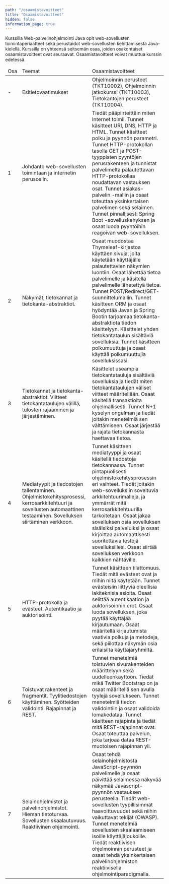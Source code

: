 ```yaml
---
path: "/osaamistavoitteet"
title: "Osaamistavoitteet"
hidden: false
information_page: true
---
```


Kurssilla Web-palvelinohjelmointi Java opit web-sovellusten toimintaperiaatteet sekä perustaidot web-sovellusten kehittämisestä Java-kielellä. Kurssilla on yhteensä seitsemän osaa, joiden osakohtaiset osaamistavoitteet ovat seuraavat. Osaamistavoitteet voivat muuttua kurssin edetessä.

<table>
    <thead>
    <tr>
        <td>Osa</td>
        <td>Teemat</td>
        <td>Osaamistavoitteet</td>
    </tr>
    </thead>
    <tbody>
    <tr>
        <td>-</td>
        <td>Esitietovaatimukset</td>
        <td>
            Ohjelmoinnin perusteet (TKT10002), Ohjelmoinnin jatkokurssi (TKT10003), Tietokantojen perusteet (TKT10004).
        </td>
    </tr>
    <tr>
        <td>1</td>
        <td>
            Johdanto web-sovellusten toimintaan ja internetin perusosiin.
        </td>
        <td>
            Tiedät pääpiirteittäin miten Internet toimii. Tunnet käsitteet URI, DNS, HTTP ja HTML. Tunnet käsitteet polku ja pyynnön parametri. Tunnet HTTP-protokollan tasolla GET ja POST-tyyppisten pyyntöjen perusrakenteen ja tunnistat palvelimelta palautettavan HTTP-protokollaa noudattavan vastauksen osat. Tunnet asiakas-palvelin -mallin ja osaat toteuttaa yksinkertaisen palvelimen sekä selaimen. Tunnet pinnallisesti Spring Boot -sovelluskehyksen ja osaat luoda pyyntöihin reagoivan web-sovelluksen.
        </td>
    </tr>
    <tr>
        <td>2</td>
        <td>
            Näkymät, tietokannat ja tietokanta-abstraktiot.
        </td>
        <td>
            Osaat muodostaa Thymeleaf-kirjastoa käyttäen sivuja, joita käytetään käyttäjälle palautettavien näkymien luontiin. Osaat lähettää tietoa palvelimelle ja käsitellä palvelimelle lähetettyä tietoa. Tunnet POST/Redirect/GET-suunnittelumallin. Tunnet käsitteen ORM ja osaat hyödyntää Javan ja Spring Bootin tarjoamaa tietokanta-abstraktiota tiedon käsittelyyn. Käsittelet yhden tietokantataulun sisältäviä sovelluksia. Tunnet käsitteen polkumuuttuja ja osaat käyttää polkumuuttujia sovelluksissasi.
        </td>
    </tr>
    <tr>
        <td>3</td>
        <td>
            Tietokannat ja tietokanta-abstraktiot. Viitteet tietokantataulujen välillä, tulosten rajaaminen ja järjestäminen.
        </td>
        <td>
            Käsittelet useampia tietokantatauluja sisältäviä sovelluksia ja tiedät miten tietokantataulujen väliset viitteet määritellään. Osaat käsitellä transaktioita ohjelmallisesti. Tunnet N+1 kyselyn ongelman ja tiedät joitakin menetelmiä sen välttämiseen. Osaat järjestää ja rajata tietokannasta haettavaa tietoa.
        </td>
    </tr>
    <tr>
        <td>4</td>
        <td>
            Mediatyypit ja tiedostojen tallentaminen. Ohjelmistokehitysprosessi, kerrosarkkitehtuuri ja sovellusten automaattinen testaaminen. Sovelluksen siirtäminen verkkoon.
        </td>
        <td>
            Tunnet käsitteen mediatyyppi ja osaat käsitellä tiedostoja tietokannassa. Tunnet pintapuolisesti ohjelmistokehitysprosessin eri vaihteet. Tiedät joitakin web-sovelluksiin soveltuvia arkkitehtuurimalleja, ja ymmärrät mitä kerrosarkkitehtuurilla tarkoitetaan. Osaat jakaa sovelluksen osia sovelluksen sisäisiksi palveluiksi ja osaat kirjoittaa automaattisesti suoritettavia testejä sovelluksillesi. Osaat siirtää sovelluksen verkkoon kaikkien nähtäville.
        </td>
    </tr>
    <tr>
        <td>5</td>
        <td>
            HTTP-protokolla ja evästeet. Autentikaatio ja auktorisointi.
        </td>
        <td>
            Tunnet käsitteen tilattomuus. Tiedät mitä evästeet ovat ja mihin niitä käytetään. Tunnet evästeisiin liittyviä oleellisia lakiteknisia asioita. Osaat selittää autentikaation ja auktorisoinnin erot. Osaat luoda sovelluksen, joka pyytää käyttäjää kirjautumaan. Osaat määritellä kirjautumista vaativia polkuja ja metodeja, sekä piilottaa näkymän osia erilaisilta käyttäjäryhmiltä.
        </td>
    </tr>
    <tr>
        <td>6</td>
        <td>
            Toistuvat rakenteet ja fragmentit. Tyylitiedostojen käyttäminen. Syötteiden validointi. Rajapinnat ja REST.
        </td>
        <td>
            Tunnet menetelmiä toistuvien sivurakenteiden määrittelyyn sekä uudelleenkäyttöön. Tiedät mikä Twitter Bootstrap on ja osaat määritellä sen avulla tyylejä sovellukseen. Tunnet menetelmiä tiedon validointiin ja osaat validoida lomakedataa. Tunnet käsitteen rajapinta ja tiedät mitä REST-rajapinnat ovat. Osaat toteuttaa palvelun, joka tarjoaa dataa REST-muotoisen rajapinnan yli.
        </td>
    </tr>
    <tr>
        <td>7</td>
        <td>
            Selainohjelmistot ja palvelinohjelmistot. Hieman tietoturvaa. Sovellusten skaalautuvuus. Reaktiivinen ohjelmointi.
        </td>
        <td>
            Osaat tehdä selainohjelmistosta JavaScript-pyynnön palvelimelle ja osaat päivittää selaimessa näkyvää näkymää Javascript-pyynnön vastauksen perusteella. Tiedät web-sovellusten tyypillisimmät haavoittuvuudet sekä niihin vaikuttavat tekijät (OWASP). Tunnet menetelmiä sovellusten skaalaamiseen isoille käyttäjäjoukoille. Tiedät reaktiivisen ohjelmoinnin perusteet ja osaat tehdä yksinkertaisen palvelinohjelmiston reaktiivisella ohjelmointiparadigmalla.
        </td>
    </tr>
    </tbody>
</table>
